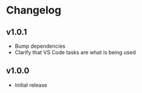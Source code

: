 # Changelog

## v1.0.1

* Bump dependencies
* Clarify that VS Code tasks are what is being used

## v1.0.0

* Initial release
